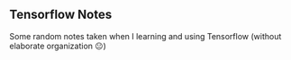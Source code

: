 ## Tensorflow Notes

Some random notes taken when I learning and using Tensorflow (without elaborate organization :neutral_face:) 
